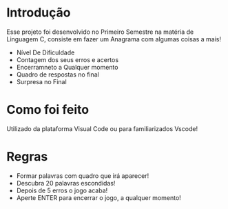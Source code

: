 # Introdução

Esse projeto foi desenvolvido no Primeiro Semestre na matéria de Linguagem C, consiste em fazer um Anagrama com algumas coisas a mais!

  - Nível De Dificuldade
  - Contagem dos seus erros e acertos
  - Encerramneto a Qualquer momento
  - Quadro de respostas no final
  - Surpresa no Final 
  
# Como foi feito
 
Utilizado da plataforma Visual Code ou para familiarizados Vscode!

# Regras 

  - Formar palavras com quadro que irá aparecer!
  - Descubra 20 palavras escondidas!
  - Depois de 5 erros o jogo acaba!
  - Aperte ENTER para encerrar o jogo, a qualquer momento!
